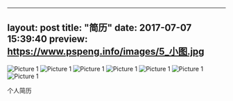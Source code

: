  ---
layout: post
title:  "简历"
date:   2017-07-07 15:39:40
preview: https://www.pspeng.info/images/5_小图.jpg
---

![Picture 1](https://www.pspeng.info/images/5_大图_01.jpg)
![Picture 1](https://www.pspeng.info/images/5_大图_02.jpg)
![Picture 1](https://www.pspeng.info/images/5_大图_03.jpg)
![Picture 1](https://www.pspeng.info/images/5_大图_04.jpg)
![Picture 1](https://www.pspeng.info/images/5_大图_05.jpg)
![Picture 1](https://www.pspeng.info/images/5_大图_06.jpg)
![Picture 1](https://www.pspeng.info/images/5_大图_07.jpg)

个人简历